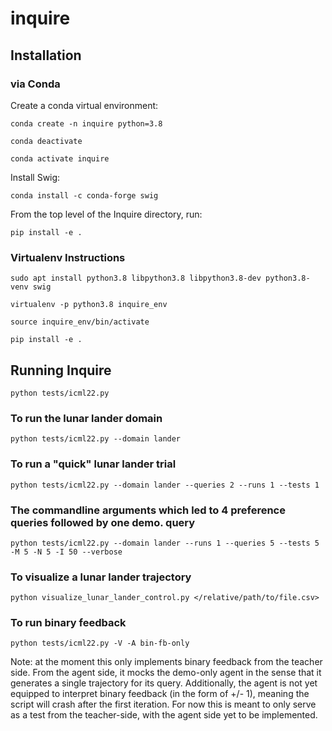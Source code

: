 # inquire

## Installation

### via Conda

Create a conda virtual environment:

``conda create -n inquire python=3.8``

``conda deactivate``

``conda activate inquire``

Install Swig:

``conda install -c conda-forge swig``

From the top level of the Inquire directory, run:

``pip install -e .``

### Virtualenv Instructions

``sudo apt install python3.8 libpython3.8 libpython3.8-dev python3.8-venv swig``

``virtualenv -p python3.8 inquire_env``

``source inquire_env/bin/activate``

``pip install -e .``

## Running Inquire

``python tests/icml22.py``

### To run the lunar lander domain

``python tests/icml22.py --domain lander``

### To run a "quick" lunar lander trial

``python tests/icml22.py --domain lander --queries 2 --runs 1 --tests 1``

### The commandline arguments which led to 4 preference queries followed by one demo. query

``python tests/icml22.py --domain lander --runs 1 --queries 5 --tests 5 -M 5 -N 5 -I 50 --verbose``

### To visualize a lunar lander trajectory

``python visualize_lunar_lander_control.py </relative/path/to/file.csv>``

### To run binary feedback
``python tests/icml22.py -V -A bin-fb-only``

Note: at the moment this only implements binary feedback from the teacher side. From the agent side, it mocks the demo-only agent in the sense that it generates a single trajectory for its query. Additionally, the agent is not yet equipped to interpret binary feedback (in the form of +/- 1), meaning the script will crash after the first iteration. For now this is meant to only serve as a test from the teacher-side, with the agent side yet to be implemented.
